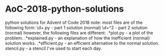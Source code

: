 # AoC-2018-python-solutions
python solutions for Advent of Code 2018
note:
most files are of the following form:
\d+.py - part 1 solution (normal)
\d+\^2 - part 2 solution (normal)
however, the following files are different:
.*plot.py - a plot of the problem.
.*explained.py - an explanation of how the inefficient (normal) solution works.
.*efficient.py - an efficient alternative to the normal solution.
stencil.py - a stencil I've used to start each day.
